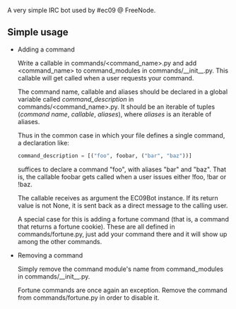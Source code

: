 A very simple IRC bot used by #ec09 @ FreeNode.

Simple usage
------------

- Adding a command

    Write a callable in commands/\<command\_name\>.py and add \<command\_name\>
to command\_modules in commands/\_\_init\_\_.py. This callable will get called
when a user requests your command.

    The command name, callable and aliases should be declared in a global
variable called *command\_description* in commands/\<command\_name\>.py. It
should be an iterable of tuples (*command name*, *callable*, *aliases*), where
*aliases* is an iterable of aliases.

    Thus in the common case in which your file defines a single command,
a declaration like:

    ```python
    command_description = [("foo", foobar, ("bar", "baz"))]
    ```

    suffices to declare a command "foo", with aliases "bar" and "baz". That is,
the callable foobar gets called when a user issues either !foo, !bar or !baz.

    The callable receives as argument the EC09Bot instance. If its return value
is not None, it is sent back as a direct message to the calling user.

    A special case for this is adding a fortune command (that is, a command
that returns a fortune cookie). These are all defined in commands/fortune.py,
just add your command there and it will show up among the other commands.

- Removing a command

    Simply remove the command module's name from command\_modules in
commands/\_\_init\_\_.py.

    Fortune commands are once again an exception. Remove the command from
commands/fortune.py in order to disable it.
